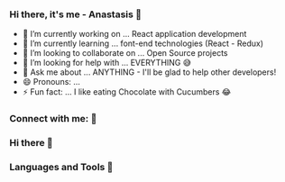 ### Hi there, it's me - Anastasis 👋

- 🔭 I’m currently working on ... React application development
- 🌱 I’m currently learning ... font-end technologies (React - Redux)
- 👯 I’m looking to collaborate on ... Open Source projects 
- 🤔 I’m looking for help with ... EVERYTHING 😅
- 💬 Ask me about ... ANYTHING - I'll be glad to help other developers!
- 😄 Pronouns: ...
- ⚡ Fun fact: ... I like eating Chocolate with Cucumbers 😂


### Connect with me: 👋

### Hi there 👋
### Languages and Tools 👋
